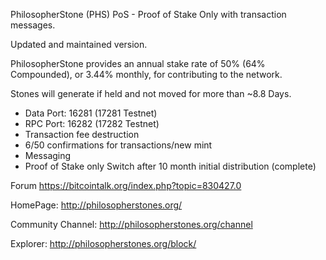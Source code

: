 PhilosopherStone (PHS) PoS - Proof of Stake Only with transaction messages.

Updated and maintained version.

PhilosopherStone provides an annual stake rate of 50% (64% Compounded), or 3.44% monthly, for contributing to the network.

Stones will generate if held and not moved for more than ~8.8 Days.

   - Data Port: 16281 (17281 Testnet)
   - RPC Port: 16282 (17282 Testnet)
   - Transaction fee destruction
   - 6/50 confirmations for transactions/new mint
   - Messaging
   - Proof of Stake only Switch after 10 month initial distribution (complete)

Forum https://bitcointalk.org/index.php?topic=830427.0

HomePage: http://philosopherstones.org/

Community Channel: http://philosopherstones.org/channel

Explorer: http://philosopherstones.org/block/
